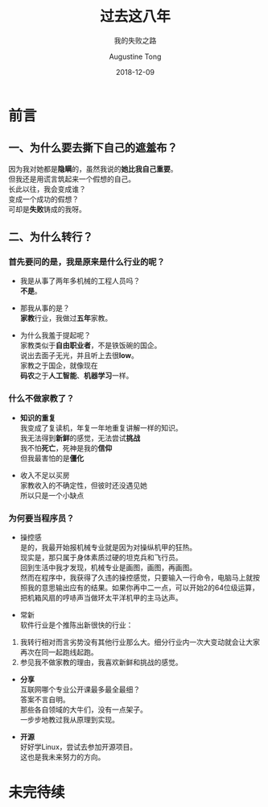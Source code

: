 ﻿---
layout:     post
title:      过去这八年
subtitle:   我的失败之路
date:       2018-12-09
author:     Augustine Tong
header-img: img/steve.jpg
catalog: true
tags:
    - 感悟
---
# 前言
## 一、为什么要去撕下自己的遮羞布？
因为我对她都是**隐瞒**的，虽然我说的**她比我自己重要**。  
但我还是用谎言筑起来一个假想的自己。  
长此以往，我会变成谁？  
变成一个成功的假想？  
可却是**失败**铸成的我呀。  

## 二、为什么转行？
### 首先要问的是，我是**原来**是什么行业的呢？

- 我是从事了两年多机械的工程人员吗？  
**不是**。

- 那我从事的是？  
**家教**行业，我做过**五年**家教。

- 为什么我羞于提起呢？  
家教类似于**自由职业者**，不是铁饭碗的国企。  
说出去面子无光，并且听上去很**low**。  
家教之于国企，就像现在  
**码农**之于**人工智能**、**机器学习**一样。

### 什么不做家教了？
- **知识的重复**  
我变成了复读机，年复一年地重复讲解一样的知识。  
我无法得到**新鲜**的感觉，无法尝试**挑战**  
我不怕**死亡**，死神是我的**信仰**  
但我最害怕的是**僵化**  

- 收入不足以买房  
家教收入的不确定性，但彼时还没遇见她  
所以只是一个小缺点  

### 为何要当程序员？
- 操控感  
是的，我最开始报机械专业就是因为对操纵机甲的狂热。  
现实是，那只属于身体素质过硬的坦克兵和飞行员。  
回到生活中我才发现，机械专业是画图，画图，再画图。  
然而在程序中，我获得了久违的操控感觉，只要输入一行命令，电脑马上就按照我的意思输出应有的结果。如果你再中二一点，可以开始2的64位级运算，把机箱风扇的哼哧声当做环太平洋机甲的主马达声。  
  
- 常新  
软件行业是个推陈出新很快的行业：  
1. 我转行相对而言劣势没有其他行业那么大。细分行业内一次大变动就会让大家再次在同一起跑线起跑。  
2. 参见我不做家教的理由，我喜欢新鲜和挑战的感觉。  
  
- **分享**  
互联网哪个专业公开课最多最全最细？  
答案不言自明。  
那些各自领域的大牛们，没有一点架子。  
一步步地教过我从原理到实现。  
  
- **开源**  
好好学Linux，尝试去参加开源项目。  
这也是我未来努力的方向。  

# 未完待续